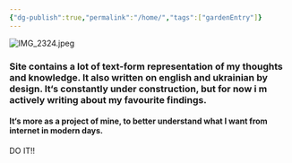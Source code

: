 ```yaml
---
{"dg-publish":true,"permalink":"/home/","tags":["gardenEntry"]}
---
```


![IMG_2324.jpeg](/img/user/IMG_2324.jpeg)
<h3>Site contains a lot of text-form representation of my thoughts and knowledge. It also written on english and ukrainian by design. It‘s constantly under construction, but for now i m actively writing about my favourite findings.</h3>
<h4>It‘s more as a project of mine, to better understand what I want from internet in modern days.</h4>
DO IT!!